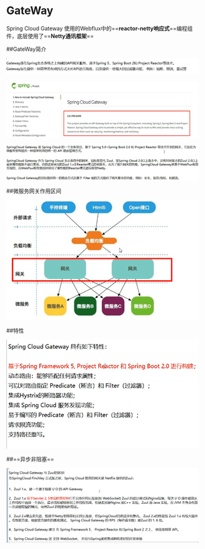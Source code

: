 # GateWay

Spring Cloud Gateway 使用的Webflux中的==**reactor-netty响应式**==编程组件，底层使用了==**Netty通讯框架**==

##GateWay简介

![img](../%E5%9B%BE%E7%89%87/A7F4CB68-E549-4AB9-AD71-7485B24F9A6A.png) 

![img](../%E5%9B%BE%E7%89%87/BED55163-D98B-4257-8F24-8F53C6640224.png) 

![img](../%E5%9B%BE%E7%89%87/8F6BEA8F-5AAF-4036-BD42-25BCCB29A472-1603717920492.png) 

##微服务网关作用区间

![img](../%E5%9B%BE%E7%89%87/4FBB0441-2B83-4E96-A781-BEB3F5026401.png)

##特性

![img](../%E5%9B%BE%E7%89%87/95F22B90-2CA6-4D6D-B634-3AA1261AE278.png) 

##==异步非阻塞==

![img](../%E5%9B%BE%E7%89%87/3C082C86-15FA-4CBF-A5AF-2CD1AAEBEFE0.png) 